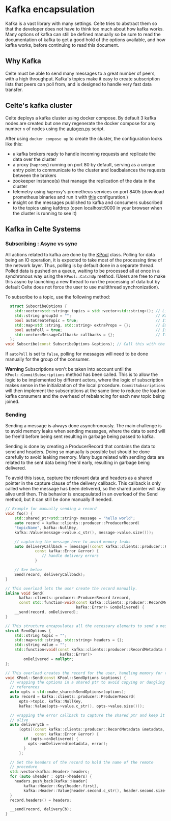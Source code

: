 # Kafka encapsulation

Kafka is a vast library with many settings. Celte tries to abstract them so that the developer does not have to think too much about how kafka works. Many options of kafka can still be defined manually so be sure to read the documentation of kafka to get a good hold of the options available, and how kafka works, before continuing to read this document.

## Why Kafka

Celte must be able to send many messages to a great number of peers, with a high throughput. Kafka's topics make it easy to create subscription lists that peers can poll from, and is designed to handle very fast data transfer.

## Celte's kafka cluster

Celte deploys a kafka cluster using docker compose. By default 3 kafka nodes are created but one may regenerate the docker compose for any number `n` of nodes using the [autogen.py](https://github.com/celte-team/celte-system/blob/main/kafka/autogen.py) script.

After using `docker compose up` to create the cluster, the configuration looks like this:
- `n` kafka brokers ready to handle incoming requests and replicate the data over the cluster
- a proxy (`haproxy`) running on port 80 by default, serving as a unique entry point to communicate to the cluster and loadbalances the requests between the brokers
- zookeeper instance(s) that manage the replication of the data in the cluster
- telemetry using `haproxy`'s prometheus services on port 8405 (download prometheus binaries and run it with [this](https://github.com/celte-team/celte-system/blob/main/kafka/prometheus.yml) configuration.)
- insight on the messages published to kafka and consumers subscribed to the topics using kafdrop (open localhost:9000 in your browser when the cluster is running to see it)

## Kafka in Celte Systems

### Subscribing : Async vs sync

All actions related to kafka are done by the [KPool](https://github.com/celte-team/celte-system/blob/main/runtime/include/KPool.hpp) class.
Polling for data being an IO operation, it is expected to take most of the processing time of the network layer. Thus, polling is by default done in a separate thread. Polled data is pushed on a queue, waiting to be processed all at once in a synchronous way using the `KPool::CatchUp` method. (Users are free to make this async by launching a new thread to run the processing of data but by default Celte does not force the user to use multithread synchronization).

To subscribe to a topic, use the following method:

```c++
  struct SubscribeOptions {
    std::vector<std::string> topics = std::vector<std::string>(); // List of topics to subscribe to.
    std::string groupId = "";                                     // Kafka consumer group id
    bool autoCreateTopic = true;                                  // If set to false, an error will be thrown if the topic has not yet been created on the brokers side
    std::map<std::string, std::string> extraProps = {};           // Extra properties for the consumer being created. (Not implemented at the moment, coming in a future release.)
    bool autoPoll = true;                                         // If set to true, messages to these topics will be polled for automatically in a separate thread. If some precise synchronization is required, one may use the Poll method and poll manually for messages.
    std::vector<MessageCallback> callbacks = {};                  // If this vector has the same size as the topics vector, each callback will be registered with the associated topic and get called on every record received for that topic.
  };
void Subscribe(const SubscribeOptions &options); // Call this with the properties above to subscribe to the topic.
```

If `autoPoll` is set to `false`, polling for messages will need to be done manually for the group of the consumer.

**Warning** Subscriptions won't be taken into account until the `KPool::CommitSubscriptions` method has been called. This is to allow the logic to be implemented by different actors, where the logic of subscription makes sense in the initialization of the local procedure. `CommitSubscriptions` will then implement the subscriptions at the same time to reduce the load on kafka consumers and the overhead of rebalancing for each new topic being joined.

### Sending

Sending a message is always done asynchronously. The main challenge is to avoid memory leaks when sending messages, where the data to send will be free'd before being sent resulting in garbage being passed to kafka.

Sending is done by creating a ProducerRecord that contains the data to send and headers. Doing so manually is possible but should be done carefully to avoid leaking memory. Many bugs related with sending data are related to the sent data being free'd early, resulting in garbage being delivered.

To avoid this issue, capture the relevant data and headers as a shared pointer in the capture clause of the delivery callback. This callback is only called when the message has been delivered, so the shared pointer will stay alive
until then. This behavior is encapsulated in an overload of the Send method, but it can still be done manually if needed.

```c++
// Example for manually sending a record
void foo() {
    std::shared_ptr<std::string> message = "hello world";
    auto record = kafka::clients::producer::ProducerRecord(
    "topicName", kafka::NullKey,
    kafka::Value(message->value.c_str(), message->value.size()));

    // capturing the message here to avoid memory leaks
    auto deliveryCallback = [message](const kafka::clients::producer::RecordMetadata &metadata,
             const kafka::Error &error) {
                // handle delivery errors
             }

    // See below
    Send(record, deliveryCallback);
}

// This overload lets the user create the record manually.
inline void Send(
      kafka::clients::producer::ProducerRecord &record,
      const std::function<void(const kafka::clients::producer::RecordMetadata &,
                               kafka::Error)> &onDelivered) {
    __send(record, onDelivered);
}

// This structure encapsulates all the necessary elements to send a message
struct SendOptions {
    std::string topic = "";
    std::map<std::string, std::string> headers = {};
    std::string value = "";
    std::function<void(const kafka::clients::producer::RecordMetadata &,
                        kafka::Error)>
        onDelivered = nullptr;
};

// This overload creates the record for the user, handling memory for the user.
void KPool::Send(const KPool::SendOptions &options) {
  // wrapping the options in a shared ptr to avoid copying or dangling
  // references
  auto opts = std::make_shared<SendOptions>(options);
  auto record = kafka::clients::producer::ProducerRecord(
      opts->topic, kafka::NullKey,
      kafka::Value(opts->value.c_str(), opts->value.size()));

  // wrapping the error callback to capture the shared ptr and keep it
  // alive
  auto deliveryCb =
      [opts](const kafka::clients::producer::RecordMetadata &metadata,
             const kafka::Error &error) {
        if (opts->onDelivered) {
          opts->onDelivered(metadata, error);
        }
      };

  // Set the headers of the record to hold the name of the remote
  // procedure
  std::vector<kafka::Header> headers;
  for (auto &header : opts->headers) {
    headers.push_back(kafka::Header{
        kafka::Header::Key{header.first},
        kafka::Header::Value{header.second.c_str(), header.second.size()}});
  }
  record.headers() = headers;

  __send(record, deliveryCb);
}

```